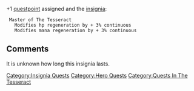 +1 [questpoint](Questpoints.md "wikilink") assigned and the
[insignia](Insignia.md "wikilink"):

` Master of The Tesseract`  
`   Modifies hp regeneration by + 3% continuous`  
`   Modifies mana regeneration by + 3% continuous`

## Comments

It is unknown how long this insignia lasts.

[Category:Insignia Quests](Category:Insignia_Quests "wikilink")
[Category:Hero Quests](Category:Hero_Quests "wikilink") [Category:Quests
In The Tesseract](Category:Quests_In_The_Tesseract "wikilink")
